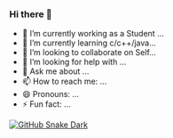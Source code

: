 ### Hi there 👋

<!--
**Shnku/Shnku** is a ✨ _special_ ✨ repository because its `README.md` (this file) appears on your GitHub profile.

Here are some ideas to get you started:
-->

- 🔭 I’m currently working as a Student ... 
- 🌱 I’m currently learning c/c++/java...
- 👯 I’m looking to collaborate on Self...
- 🤔 I’m looking for help with ...
- 💬 Ask me about ...
- 📫 How to reach me: ...
- 😄 Pronouns: ...
- ⚡ Fun fact: ...



<a href="https://github.com/Shnku" align="center">
  <img alt="GitHub Snake Dark" src="https://github.com/Shnku/Shnku/readme/github-contribution-grid-snake-dark.svg#gh-dark-mode-only" />
</a>
